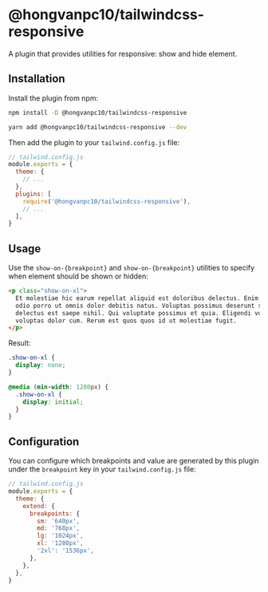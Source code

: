 # @hongvanpc10/tailwindcss-responsive

A plugin that provides utilities for responsive: show and hide element.

## Installation

Install the plugin from npm:

```sh
npm install -D @hongvanpc10/tailwindcss-responsive
```

```sh
yarn add @hongvanpc10/tailwindcss-responsive --dev
```

Then add the plugin to your `tailwind.config.js` file:

```js
// tailwind.config.js
module.exports = {
  theme: {
    // ...
  },
  plugins: [
    require('@hongvanpc10/tailwindcss-responsive'),
    // ...
  ],
}
```

## Usage

Use the `show-on-{breakpoint}` and `show-on-{breakpoint}` utilities to specify when element should be shown or hidden:

```html
<p class="show-on-xl">
  Et molestiae hic earum repellat aliquid est doloribus delectus. Enim illum
  odio porro ut omnis dolor debitis natus. Voluptas possimus deserunt sit
  delectus est saepe nihil. Qui voluptate possimus et quia. Eligendi voluptas
  voluptas dolor cum. Rerum est quos quos id ut molestiae fugit.
</p>
```

Result:

```css
.show-on-xl {
  display: none;
}

@media (min-width: 1280px) {
  .show-on-xl {
    display: initial;
  }
}
```

## Configuration

You can configure which breakpoints and value are generated by this plugin under the `breakpoint` key in your `tailwind.config.js` file:

```js
// tailwind.config.js
module.exports = {
  theme: {
    extend: {
      breakpoints: {
        sm: '640px',
        md: '768px',
        lg: '1024px',
        xl: '1280px',
        '2xl': '1536px',
      },
    },
  },
}
```
